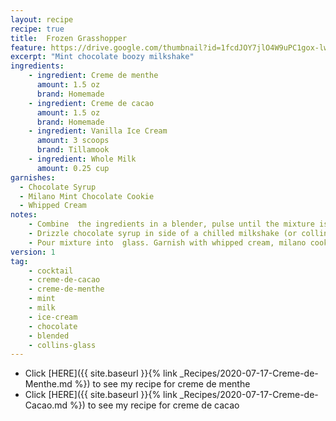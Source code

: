 ```yaml
---
layout: recipe
recipe: true
title:  Frozen Grasshopper
feature: https://drive.google.com/thumbnail?id=1fcdJOY7jlO4W9uPC1gox-lww7qmrlKO6
excerpt: "Mint chocolate boozy milkshake"
ingredients:
    - ingredient: Creme de menthe
      amount: 1.5 oz
      brand: Homemade
    - ingredient: Creme de cacao
      amount: 1.5 oz
      brand: Homemade
    - ingredient: Vanilla Ice Cream
      amount: 3 scoops
      brand: Tillamook
    - ingredient: Whole Milk
      amount: 0.25 cup
garnishes:
  - Chocolate Syrup
  - Milano Mint Chocolate Cookie
  - Whipped Cream
notes:
    - Combine  the ingredients in a blender, pulse until the mixture is smooth.
    - Drizzle chocolate syrup in side of a chilled milkshake (or collins) glass.
    - Pour mixture into  glass. Garnish with whipped cream, milano cookie, and a straw.
version: 1
tag:
    - cocktail
    - creme-de-cacao
    - creme-de-menthe
    - mint
    - milk
    - ice-cream
    - chocolate
    - blended
    - collins-glass
---
```


- Click [HERE]({{ site.baseurl }}{% link _Recipes/2020-07-17-Creme-de-Menthe.md %}) to see my recipe for creme de menthe
- Click [HERE]({{ site.baseurl }}{% link _Recipes/2020-07-17-Creme-de-Cacao.md %}) to see my recipe for creme de cacao